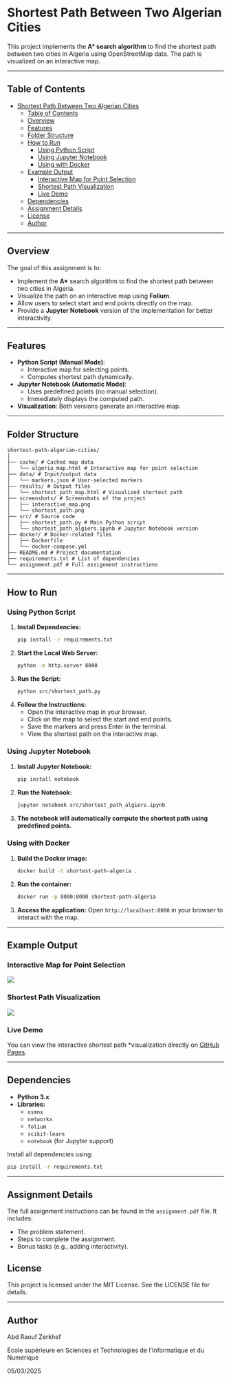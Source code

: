 # Shortest Path Between Two Algerian Cities

This project implements the **A\* search algorithm** to find the shortest path between two cities in Algeria using OpenStreetMap data. The path is visualized on an interactive map.

---

## Table of Contents
- [Shortest Path Between Two Algerian Cities](#shortest-path-between-two-algerian-cities)
  - [Table of Contents](#table-of-contents)
  - [Overview](#overview)
  - [Features](#features)
  - [Folder Structure](#folder-structure)
  - [How to Run](#how-to-run)
    - [Using Python Script](#using-python-script)
    - [Using Jupyter Notebook](#using-jupyter-notebook)
    - [Using with Docker](#using-with-docker)
  - [Example Output](#example-output)
    - [Interactive Map for Point Selection](#interactive-map-for-point-selection)
    - [Shortest Path Visualization](#shortest-path-visualization)
    - [Live Demo](#live-demo)
  - [Dependencies](#dependencies)
  - [Assignment Details](#assignment-details)
  - [License](#license)
  - [Author](#author)

---

## Overview
The goal of this assignment is to:
- Implement the **A\*** search algorithm to find the shortest path between two cities in Algeria.
- Visualize the path on an interactive map using **Folium**.
- Allow users to select start and end points directly on the map.
- Provide a **Jupyter Notebook** version of the implementation for better interactivity.

---

## Features
- **Python Script (Manual Mode)**:
  - Interactive map for selecting points.
  - Computes shortest path dynamically.
- **Jupyter Notebook (Automatic Mode)**:
  - Uses predefined points (no manual selection).
  - Immediately displays the computed path.
- **Visualization**: Both versions generate an interactive map.

---

## Folder Structure
```
shortest-path-algerian-cities/
│
├── cache/ # Cached map data
│   └── algeria_map.html # Interactive map for point selection
├── data/ # Input/output data
│   └── markers.json # User-selected markers
├── results/ # Output files
│   └── shortest_path_map.html # Visualized shortest path
├── screenshots/ # Screenshots of the project
│   ├── interactive_map.png
│   └── shortest_path.png
├── src/ # Source code
│   ├── shortest_path.py # Main Python script
│   └── shortest_path_algiers.ipynb # Jupyter Notebook version
├── docker/ # Docker-related files
│   ├── Dockerfile
│   └── docker-compose.yml
├── README.md # Project documentation
├── requirements.txt # List of dependencies
└── assignment.pdf # Full assignment instructions
```

---

## How to Run
### Using Python Script
1. **Install Dependencies:**
   ```bash
   pip install -r requirements.txt
   ```
2. **Start the Local Web Server:**
   ```bash
   python -m http.server 8000
   ```
3. **Run the Script:**
   ```bash
   python src/shortest_path.py
   ```
4. **Follow the Instructions:**
   - Open the interactive map in your browser.
   - Click on the map to select the start and end points.
   - Save the markers and press Enter in the terminal.
   - View the shortest path on the interactive map.

### Using Jupyter Notebook
1. **Install Jupyter Notebook:**
   ```bash
   pip install notebook
   ```
2. **Run the Notebook:**
   ```bash
   jupyter notebook src/shortest_path_algiers.ipynb
   ```
3. **The notebook will automatically compute the shortest path using predefined points.**

### Using with Docker
1. **Build the Docker image:**
   ```bash
   docker build -t shortest-path-algeria .
   ```
2. **Run the container:**
   ```bash
   docker run -p 8000:8000 shortest-path-algeria
   ```
3. **Access the application:** Open `http://localhost:8000` in your browser to interact with the map.

---

## Example Output
### Interactive Map for Point Selection
![](./screenshots/interactive_map.png)
### Shortest Path Visualization
![](./screenshots/shortest_path.png)

### Live Demo
You can view the interactive shortest path *visualization directly on 
[GitHub Pages](https://raufzer.github.io/1cs-ai-fundamentals-assignments/shortest-path-algerian-cities/).

---

## Dependencies
- **Python 3.x**
- **Libraries:**
  - `osmnx`
  - `networkx`
  - `folium`
  - `scikit-learn`
  - `notebook` (for Jupyter support)

Install all dependencies using:
```bash
pip install -r requirements.txt
```

---

## Assignment Details
The full assignment instructions can be found in the `assignment.pdf` file. It includes:
- The problem statement.
- Steps to complete the assignment.
- Bonus tasks (e.g., adding interactivity).


## License
This project is licensed under the MIT License. See the LICENSE file for details.

---

## Author
Abd Raouf Zerkhef

École supérieure en Sciences et Technologies de l'Informatique et du Numérique

05/03/2025
